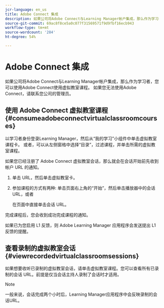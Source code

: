 ```yaml
---
jcr-language: en_us
title: Adobe Connect 集成
description: 如果公司将Adobe Connect与Learning Manager帐户集成，那么作为学习者，您可以使用Adobe Connect使用虚拟教室课程。 如果您无法使用Adobe Connect，请联系您公司的管理员。
source-git-commit: 69ac8f8ce5a0c077f31569571f9d9fbf16ecb943
workflow-type: tm+mt
source-wordcount: '284'
ht-degree: 54%

---
```




# Adobe Connect 集成

如果公司将Adobe Connect与Learning Manager帐户集成，那么作为学习者，您可以使用Adobe Connect使用虚拟教室课程。 如果您无法使用Adobe Connect，请联系您公司的管理员。

## 使用 Adobe Connect 虚拟教室课程 {#consumeadobeconnectvirtualclassroomcourses}

以学习者身份登录Learning Manager，然后从“我的学习”小组件中单击虚拟教室课程卡。 或者，可以从左侧窗格中选择“目录”，过滤课程，并单击所需的虚拟教室课程。

如果您已经注册了 Adobe Connect 虚拟教室会话，那么就会在会话开始前先收到帐户 URL 的通知。

1. 单击 URL，然后单击虚拟教室卡。
1. 参加课程的方式有两种: 单击页面右上角的“开始”，然后单击播放器中的会话 URL，或者

   在页面中直接单击会话 URL。

完成课程后，您会收到成功完成课程的通知。

如果已为您启用 L1 反馈，则 Adobe Learning Manager 应用程序会发送提出 L1 反馈的提醒。

## 查看录制的虚拟教室会话 {#viewrecordedvirtualclassroomsessions}

如果想要收听已录制的虚拟教室会话，请单击虚拟教室课程。您可以查看所有已录制的会话 URL。前提是仅当会话主持人录制了会话时才适用。

>[!NOTE]
>
>一般来说，会话完成两个小时后，Learning Manager应用程序中会反映录制的会话URL。

